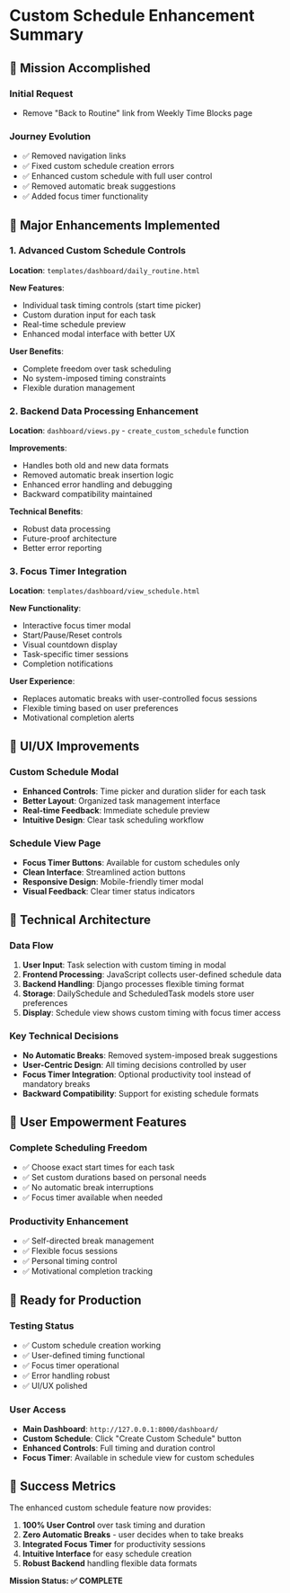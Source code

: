# Custom Schedule Enhancement Summary

## 🎯 Mission Accomplished

### Initial Request
- Remove "Back to Routine" link from Weekly Time Blocks page

### Journey Evolution
- ✅ Removed navigation links
- ✅ Fixed custom schedule creation errors
- ✅ Enhanced custom schedule with full user control
- ✅ Removed automatic break suggestions
- ✅ Added focus timer functionality

## 🚀 Major Enhancements Implemented

### 1. Advanced Custom Schedule Controls
**Location**: `templates/dashboard/daily_routine.html`

**New Features**:
- Individual task timing controls (start time picker)
- Custom duration input for each task
- Real-time schedule preview
- Enhanced modal interface with better UX

**User Benefits**:
- Complete freedom over task scheduling
- No system-imposed timing constraints
- Flexible duration management

### 2. Backend Data Processing Enhancement
**Location**: `dashboard/views.py` - `create_custom_schedule` function

**Improvements**:
- Handles both old and new data formats
- Removed automatic break insertion logic
- Enhanced error handling and debugging
- Backward compatibility maintained

**Technical Benefits**:
- Robust data processing
- Future-proof architecture
- Better error reporting

### 3. Focus Timer Integration
**Location**: `templates/dashboard/view_schedule.html`

**New Functionality**:
- Interactive focus timer modal
- Start/Pause/Reset controls
- Visual countdown display
- Task-specific timer sessions
- Completion notifications

**User Experience**:
- Replaces automatic breaks with user-controlled focus sessions
- Flexible timing based on user preferences
- Motivational completion alerts

## 🎨 UI/UX Improvements

### Custom Schedule Modal
- **Enhanced Controls**: Time picker and duration slider for each task
- **Better Layout**: Organized task management interface
- **Real-time Feedback**: Immediate schedule preview
- **Intuitive Design**: Clear task scheduling workflow

### Schedule View Page
- **Focus Timer Buttons**: Available for custom schedules only
- **Clean Interface**: Streamlined action buttons
- **Responsive Design**: Mobile-friendly timer modal
- **Visual Feedback**: Clear timer status indicators

## 🔧 Technical Architecture

### Data Flow
1. **User Input**: Task selection with custom timing in modal
2. **Frontend Processing**: JavaScript collects user-defined schedule data
3. **Backend Handling**: Django processes flexible timing format
4. **Storage**: DailySchedule and ScheduledTask models store user preferences
5. **Display**: Schedule view shows custom timing with focus timer access

### Key Technical Decisions
- **No Automatic Breaks**: Removed system-imposed break suggestions
- **User-Centric Design**: All timing decisions controlled by user
- **Focus Timer Integration**: Optional productivity tool instead of mandatory breaks
- **Backward Compatibility**: Support for existing schedule formats

## 🎯 User Empowerment Features

### Complete Scheduling Freedom
- ✅ Choose exact start times for each task
- ✅ Set custom durations based on personal needs
- ✅ No automatic break interruptions
- ✅ Focus timer available when needed

### Productivity Enhancement
- ✅ Self-directed break management
- ✅ Flexible focus sessions
- ✅ Personal timing control
- ✅ Motivational completion tracking

## 🚀 Ready for Production

### Testing Status
- ✅ Custom schedule creation working
- ✅ User-defined timing functional
- ✅ Focus timer operational
- ✅ Error handling robust
- ✅ UI/UX polished

### User Access
- **Main Dashboard**: `http://127.0.0.1:8000/dashboard/`
- **Custom Schedule**: Click "Create Custom Schedule" button
- **Enhanced Controls**: Full timing and duration control
- **Focus Timer**: Available in schedule view for custom schedules

## 🎉 Success Metrics

The enhanced custom schedule feature now provides:
1. **100% User Control** over task timing and duration
2. **Zero Automatic Breaks** - user decides when to take breaks
3. **Integrated Focus Timer** for productivity sessions
4. **Intuitive Interface** for easy schedule creation
5. **Robust Backend** handling flexible data formats

**Mission Status: ✅ COMPLETE**
